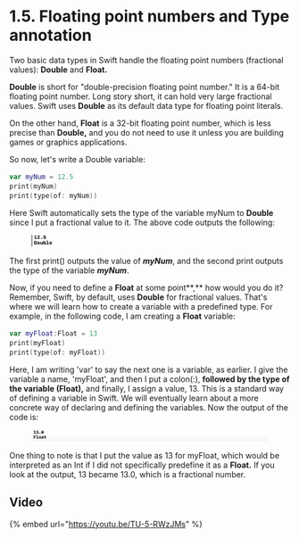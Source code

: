 # 1.5. Floating point numbers and Type annotation

Two basic data types in Swift handle the floating point numbers (fractional values): **Double** and **Float.**

**Double** is short for "double-precision floating point number." It is a 64-bit floating point number. Long story short, it can hold very large fractional values. Swift uses **Double** as its default data type for floating point literals.

On the other hand, **Float** is a 32-bit floating point number, which is less precise than **Double,** and you do not need to use it unless you are building games or graphics applications.

So now, let's write a Double variable:

```swift
var myNum = 12.5
print(myNum)
print(type(of: myNum))
```

Here Swift automatically sets the type of the variable myNum to **Double** since I put a fractional value to it. The above code outputs the following:

<figure><img src="../../.gitbook/assets/Screenshot 2023-05-01 at 3.21.10 PM (1) (1).png" alt=""><figcaption></figcaption></figure>

The first print() outputs the value of _**myNum**_, and the second print outputs the type of the variable _**myNum**_.

Now, if you need to define a **Float** at some point\*\*,\*\* how would you do it? Remember, Swift, by default, uses **Double** for fractional values. That's where we will learn how to create a variable with a predefined type. For example, in the following code, I am creating a **Float** variable:

```swift
var myFloat:Float = 13
print(myFloat)
print(type(of: myFloat))
```

Here, I am writing 'var' to say the next one is a variable, as earlier. I give the variable a name, 'myFloat', and then I put a colon(:), **followed by the type of the variable (Float),** and finally, I assign a value, 13. This is a standard way of defining a variable in Swift. We will eventually learn about a more concrete way of declaring and defining the variables. Now the output of the code is:

<figure><img src="../../.gitbook/assets/Screenshot 2023-05-01 at 3.34.11 PM (3).png" alt=""><figcaption></figcaption></figure>

One thing to note is that I put the value as 13 for myFloat, which would be interpreted as an Int if I did not specifically predefine it as a **Float.** If you look at the output, 13 became 13.0, which is a fractional number.

## Video

{% embed url="https://youtu.be/TU-5-RWzJMs" %}
